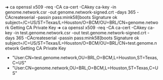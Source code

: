 ➜  ca openssl x509 -req -CA ca-cert -CAkey ca-key -in genome.network.csr -out genome.network-signed.crt -days 365 -CAcreateserial -passin pass:mink58]boots
Signature ok
subject=/C=US/ST=Texas/L=Houston/O=BCM/OU=BRL/CN=genome.network
Getting CA Private Key
➜  ca openssl x509 -req -CA ca-cert -CAkey ca-key -in test.genome.network.csr -out test.genome.network-signed.crt -days 365 -CAcreateserial -passin pass:mink58]boots
Signature ok
subject=/C=US/ST=Texas/L=Houston/O=BCM/OU=BRL/CN=test.genome.network
Getting CA Private Key
- "User:CN=test.genome.network,OU=BRL,O=BCM,L=Houston,ST=Texas,C=US"
- "User:CN=genome.network,OU=BRL,O=BCM,L=Houston,ST=Texas,C=US"
